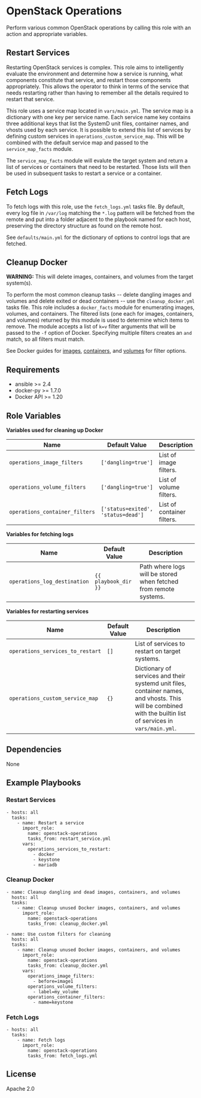# OpenStack Operations #


Perform various common OpenStack operations by calling this role with an action and appropriate variables.

## Restart Services ##

Restarting OpenStack services is complex. This role aims to intelligently evaluate the environment and determine how a service is running, what components constitute that service, and restart those components appropriately. This allows the operator to think in terms of the service that needs restarting rather than having to remember all the details required to restart that service.

This role uses a service map located in `vars/main.yml`. The service map is a dictionary with one key per service name. Each service name key contains three additional keys that list the SystemD unit files, container names, and vhosts used by each service. It is possible to extend this list of services by defining custom services in `operations_custom_service_map`. This will be combined with the default service map and passed to the `service_map_facts` module.

The `service_map_facts` module will evalute the target system and return a list of services or containers that need to be restarted. Those lists will then be used in subsequent tasks to restart a service or a container.

## Fetch Logs ##

To fetch logs with this role, use the `fetch_logs.yml` tasks file. By default, every log file in `/var/log` matching the `*.log` pattern will be fetched from the remote and put into a folder adjacent to the playbook named for each host, preserving the directory structure as found on the remote host.

See `defaults/main.yml` for the dictionary of options to control logs that are fetched.

## Cleanup Docker ##

**WARNING:** This will delete images, containers, and volumes from the target system(s).

To perform the most common cleanup tasks -- delete dangling images and volumes and delete exited or dead containers -- use the `cleanup_docker.yml` tasks file. This role includes a `docker_facts` module for enumerating images, volumes, and containers. The filtered lists (one each for images, containers, and volumes) returned by this module is used to determine which items to remove. The module accepts a list of `k=v` filter arguments that will be passed to the `-f` option of Docker. Specifying multiple filters creates an `and` match, so all filters must match.

See Docker guides for [images](https://docs.docker.com/engine/reference/commandline/images/#filtering), [containers](https://docs.docker.com/engine/reference/commandline/ps/#filtering), and [volumes](https://docs.docker.com/engine/reference/commandline/volume_ls/#filtering) for filter options.


## Requirements ##

 - ansible >= 2.4
 - docker-py >= 1.7.0
 - Docker API >= 1.20

## Role Variables ##


**Variables used for cleaning up Docker**

| Name              | Default Value       | Description          |
|-------------------|---------------------|----------------------|
| `operations_image_filters` | `['dangling=true']` | List of image filters. |
| `operations_volume_filters` | `['dangling=true']` | List of volume filters. |
| `operations_container_filters` | `['status=exited', 'status=dead']` | List of container filters. |

**Variables for fetching logs**

| Name              | Default Value       | Description          |
|-------------------|---------------------|----------------------|
| `operations_log_destination` | `{{ playbook_dir }}` | Path where logs will be stored when fetched from remote systems. |


**Variables for restarting services**

| Name              | Default Value       | Description          |
|-------------------|---------------------|----------------------|
| `operations_services_to_restart` | `[]` | List of services to restart on target systems. |
| `operations_custom_service_map` | `{}` | Dictionary of services and their systemd unit files, container names, and vhosts. This will be combined with the builtin list of services in `vars/main.yml`. |


## Dependencies ##

None

## Example Playbooks ##


### Restart Services ###

    - hosts: all
      tasks:
        - name: Restart a service
          import_role:
            name: openstack-operations
            tasks_from: restart_service.yml
          vars:
            operations_services_to_restart:
              - docker
              - keystone
              - mariadb


### Cleanup Docker ###

    - name: Cleanup dangling and dead images, containers, and volumes
      hosts: all
      tasks:
        - name: Cleanup unused Docker images, containers, and volumes
          import_role:
            name: openstack-operations
            tasks_from: cleanup_docker.yml

    - name: Use custom filters for cleaning
      hosts: all
      tasks:
        - name: Cleanup unused Docker images, containers, and volumes
          import_role:
            name: openstack-operations
            tasks_from: cleanup_docker.yml
          vars:
            operations_image_filters:
              - before=image1
            operations_volume_filters:
              - label=my_volume
            operations_container_filters:
              - name=keystone



### Fetch Logs ###
    - hosts: all
      tasks:
        - name: Fetch logs
          import_role:
            name: openstack-operations
            tasks_from: fetch_logs.yml

License
-------

Apache 2.0
